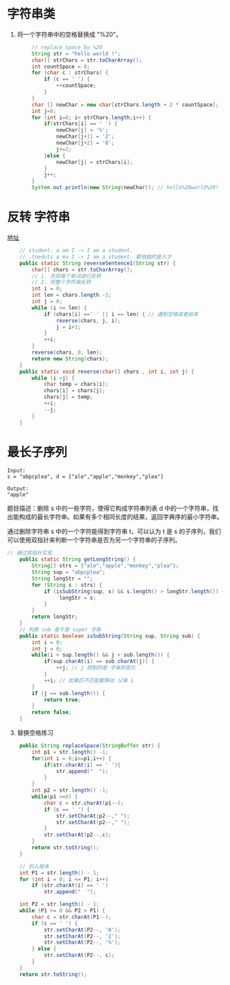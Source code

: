 
# 字符串类
1. 将一个字符串中的空格替换成 "%20"。[](https://www.nowcoder.com/practice/4060ac7e3e404ad1a894ef3e17650423?tpId=13&tqId=11155&tPage=1&rp=1&ru=/ta/coding-interviews&qru=/ta/coding-interviews/question-ranking&from=cyc_github)

```java
        // replace space by %20
        String str = "hello world !";
        char[] strChars = str.toCharArray();
        int countSpace = 0;
        for (char c : strChars) {
            if (c == ' ') {
                ++countSpace;
            }
        }
        char [] newChar = new char[strChars.length + 2 * countSpace];
        int j=0;
        for (int i=0; i< strChars.length;i++) {
            if(strChars[i] == ' ') {
                newChar[j] = '%';
                newChar[j+1] = '2';
                newChar[j+2] = '0';
                j+=2;
            }else {
                newChar[j] = strChars[i];
            }
            j++;
        }
        System.out.println(new String(newChar)); // hello%20world%20!
```

# 反转 字符串

[地址](https://www.nowcoder.com/practice/3194a4f4cf814f63919d0790578d51f3?tpId=13&tqId=11197&tPage=1&rp=1&ru=/ta/coding-interviews&qru=/ta/coding-interviews/question-ranking&from=cyc_github)

```java
    // student. a am I -> I am a student.
    // .tneduts a ma I -> I am a student. 都他娘的是人才
    public static String reverseSentence1(String str) {
        char[] chars = str.toCharArray();
        // 1. 先将每个单词进行反转
        // 2. 将整个字符串反转
        int i = 0;
        int len = chars.length -1;
        int j = 0;
        while (i <= len) {
            if (chars[i] ==' ' || i == len) { // 遇到空格或者结束
                reverse(chars, j, i);
                j = i+1;
            }
            ++i;
        }
        reverse(chars, 0, len);
        return new String(chars);
    }
    public static void reverse(char[] chars , int i, int j) {
        while (i <j) {
            char temp = chars[i];
            chars[i] = chars[j];
            chars[j] = temp;
            ++i;
            --j;
        }
    }

```

# 最长子序列

```
Input:
s = "abpcplea", d = ["ale","apple","monkey","plea"]

Output:
"apple"
```

题目描述：删除 s 中的一些字符，使得它构成字符串列表 d 中的一个字符串，找出能构成的最长字符串。如果有多个相同长度的结果，返回字典序的最小字符串。

通过删除字符串 s 中的一个字符能得到字符串 t，可以认为 t 是 s 的子序列，我们可以使用双指针来判断一个字符串是否为另一个字符串的子序列。

```java
// 通过双指针实现
    public static String getLongString() {
        String[] strs = {"ale","apple","monkey","plea"};
        String sup = "abpcplea";
        String longStr = "";
        for (String s : strs) {
            if (isSubString(sup, s) && s.length() > longStr.length()) {
                 longStr = s;
            }
        }
        return longStr;
    }
    // 判断 sub 是不是 super 字串
    public static boolean isSubString(String sup, String sub) {
        int i = 0;
        int j = 0;
        while(i < sup.length() && j < sub.length()) {
            if(sup.charAt(i) == sub.charAt(j)) {
                ++j; // j 控制的是 字串的变化
            }
            ++i; // 如果匹不匹配都移动 父串 i
        }
        if (j == sub.length()) {
            return true;
        }
        return false;
    }

```
3. 替换空格练习

```java
    public String replaceSpace(StringBuffer str) {
    	int p1 = str.length() -1;
        for(int i = 0;i<=p1;i++) {
            if(str.charAt(i) == ' '){
                str.append("  ");
            }
        }
        int p2 = str.length() -1;
        while(p1 >=0) {
            char c = str.charAt(p1--);
            if (c == ' ') {
                str.setCharAt(p2--," ");
                str.setCharAt(p2--," ");
            }
            str.setCharAt(p2--,c);
        }
        return str.toString();
    }

    // 别人版本
    int P1 = str.length() - 1;
    for (int i = 0; i <= P1; i++)
        if (str.charAt(i) == ' ')
            str.append("  ");

    int P2 = str.length() - 1;
    while (P1 >= 0 && P2 > P1) {
        char c = str.charAt(P1--);
        if (c == ' ') {
            str.setCharAt(P2--, '0');
            str.setCharAt(P2--, '2');
            str.setCharAt(P2--, '%');
        } else {
            str.setCharAt(P2--, c);
        }
    }
    return str.toString();
```

